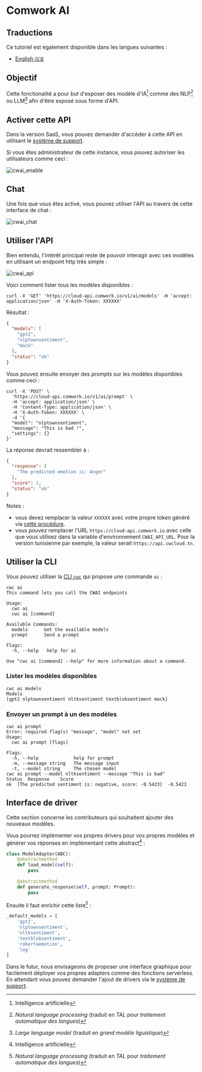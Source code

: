 # Comwork AI

## Traductions

Ce tutoriel est également disponible dans les langues suivantes :
* [English 🇬🇧](../../../tutorials/cwai.md)

## Objectif

Cette fonctionalité a pour but d'exposer des modèle d'IA[^1] comme des NLP[^2] ou LLM[^3] afin d'être exposé sous forme d'API.

[^1]: Intelligence artificielle
[^2]: _Natural language processing_ (traduit en _TAL_ pour _traitement automatique des langues_)
[^3]: _Large language model_ (traduit en _grand modèle liguistique_)

## Activer cette API

Dans la version SaaS, vous pouvez demander d'accéder à cette API en utilisant le [système de support](./console/public/support.md).

Si vous êtes administrateur de cette instance, vous pouvez autoriser les utilisateurs comme ceci :

![cwai_enable](../../../img/cwai_enable.png)

## Chat

Une fois que vous êtes activé, vous pouvez utiliser l'API au travers de cette interface de chat :

![cwai_chat](../../../img/cwai_chat.png)

## Utiliser l'API

Bien entendu, l'intérêt principal reste de pouvoir interagir avec ces modèles en utilisant un endpoint http très simple :

![cwai_api](../../../img/cwai_api.png)

Voici comment lister tous les modèles disponibles :

```shell
curl -X 'GET' 'https://cloud-api.comwork.io/v1/ai/models' -H 'accept: application/json' -H 'X-Auth-Token: XXXXXX'
```

Résultat :

```json
{
  "models": [
    "gpt2",
    "nlptownsentiment",
    "mock"
  ],
  "status": "ok"
}
```

Vous pouvez ensuite envoyer des _prompts_ sur les modèles disponibles comme ceci :

```shell
curl -X 'POST' \
  'https://cloud-api.comwork.io/v1/ai/prompt' \
  -H 'accept: application/json' \
  -H 'Content-Type: application/json' \
  -H 'X-Auth-Token: XXXXXX' \
  -d '{
  "model": "nlptownsentiment",
  "message": "This is bad !",
  "settings": {}
}'
```

La réponse devrait ressembler à :

```json
{
  "response": [
    "The predicted emotion is: Anger"
  ],
  "score": 1,
  "status": "ok"
}
```

Notes :
* vous devez remplacer la valeur `XXXXXX` avec votre propre token généré via [cette procédure](./api/api_credentials.md).
* vous pouvez remplacer l'URL `https://cloud-api.comwork.io` avec celle que vous utilisez dans la variable d'environnement `CWAI_API_URL`. Pour la version tunisienne par exemple, la valeur serait `https://api.cwcloud.tn`.

## Utiliser la CLI

Vous pouvez utiliser la [CLI `cwc`](./cli/README.md) qui propose une commande `ai` :

```shell
cwc ai
This command lets you call the CWAI endpoints

Usage:
  cwc ai
  cwc ai [command]

Available Commands:
  models      Get the available models
  prompt      Send a prompt

Flags:
  -h, --help   help for ai

Use "cwc ai [command] --help" for more information about a command.
```

### Lister les modèles disponibles

```shell
cwc ai models
Models
[gpt2 nlptownsentiment nltksentiment textblobsentiment mock]
```

### Envoyer un prompt à un des modèles

```shell
cwc ai prompt
Error: required flag(s) "message", "model" not set
Usage:
  cwc ai prompt [flags]

Flags:
  -h, --help             help for prompt
  -m, --message string   The message input
  -t, --model string     The chosen model
cwc ai prompt --model nltksentiment --message "This is bad"
Status	Response	Score
ok	[The predicted sentiment is: negative, score: -0.5423]	-0.5423
```

## Interface de driver

Cette section concerne les contributeurs qui souhaitent ajouter des nouveaux modèles.

Vous pourrez implémenter vos propres drivers pour vos propres modèles et générer vos réponses en implémentant cette abstract[^1] :

```python
class ModelAdapter(ABC):
    @abstractmethod
    def load_model(self):
        pass

    @abstractmethod
    def generate_response(self, prompt: Prompt):
        pass
```

Ensuite il faut enrichir cette liste[^2] :

```python
_default_models = [
    'gpt2',
    'nlptownsentiment',
    'nltksentiment',
    'textblobsentiment',
    'robertaemotion',
    'log'
]
```

Dans le futur, nous envisageons de proposer une interface graphique pour facilement déployer vos propres adapters comme des fonctions serverless. En attendant vous pouvez demander l'ajout de drivers via le [système de support](./console/public/support.md).

[^1]: Les adapters et l'abstract sont dans le dossier `src/adapters/ai`
[^2]: La liste est définie dans le fichier `src/utils/ai/default_values.py`
